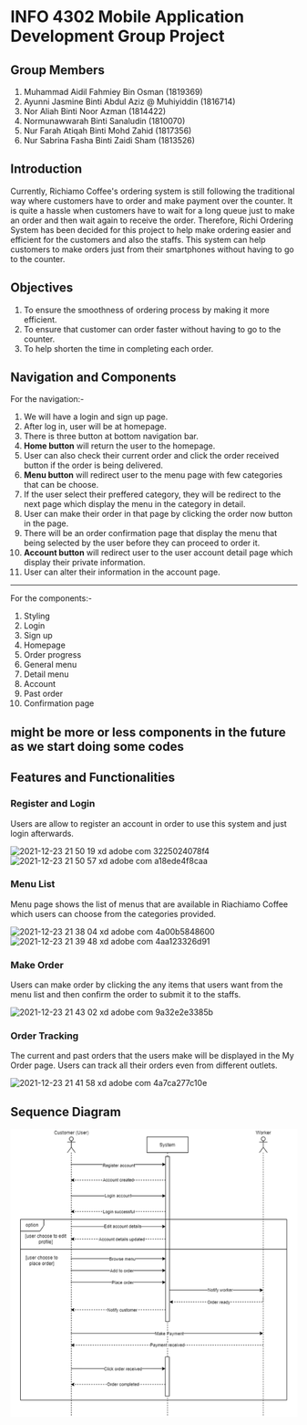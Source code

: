 # INFO 4302 Mobile Application Development Group Project

## Group Members

1. Muhammad Aidil Fahmiey Bin Osman (1819369) 
2. Ayunni Jasmine Binti Abdul Aziz @ Muhiyiddin (1816714)
3. Nor Aliah Binti Noor Azman (1814422)
4. Normunawwarah Binti Sanaludin (1810070)
5. Nur Farah Atiqah Binti Mohd Zahid (1817356)
6. Nur Sabrina Fasha Binti Zaidi Sham (1813526)

## Introduction
Currently, Richiamo Coffee's ordering system is still following the traditional way where customers have to order and make payment over the counter. It is quite a hassle when customers have to wait for a long queue just to make an order and then wait again to receive the order. Therefore, Richi Ordering System has been decided for this project to help make ordering easier and efficient for the customers and also the staffs. This system can help customers to make orders just from their smartphones without having to go to the counter.

## Objectives
1. To ensure the smoothness of ordering process by making it more efficient.
2. To ensure that customer can order faster without having to go to the counter.
3. To help shorten the time in completing each order.

## Navigation and Components
For the navigation:-
1. We will have a login and sign up page.
2. After log in, user will be at homepage.
3. There is three button at bottom navigation bar.
4. **Home button** will return the user to the homepage.
5. User can also check their current order and click the order received button if the order is being delivered.
6. **Menu button** will redirect user to the menu page with few categories that can be choose.
7. If the user select their preffered category, they will be redirect to the next page which display the menu in the category in detail.
8. User can make their order in that page by clicking the order now button in the page.
9. There will be an order confirmation page that display the menu that being selected by the user before they can proceed to order it.
10. **Account button** will redirect user to the user account detail page which display their private information.
11. User can alter their information in the account page.
---
For the components:-
1. Styling
2. Login
3. Sign up
4. Homepage
5. Order progress
6. General menu
7. Detail menu
8. Account
9. Past order
10. Confirmation page

might be more or less components in the future as we start doing some codes
---
## Features and Functionalities
### Register and Login
Users are allow to register an account in order to use this system and just login afterwards.  

![2021-12-23 21 50 19 xd adobe com 3225024078f4](https://user-images.githubusercontent.com/55779808/147249840-0414a599-b793-4379-a7a8-c67773a017bf.png) ![2021-12-23 21 50 57 xd adobe com a18ede4f8caa](https://user-images.githubusercontent.com/55779808/147249711-185289ad-1ab1-4496-aef3-e6447d4b0b33.png)

### Menu List
Menu page shows the list of menus that are available in Riachiamo Coffee which users can choose from the categories provided.

![2021-12-23 21 38 04 xd adobe com 4a00b5848600](https://user-images.githubusercontent.com/55779808/147248288-984592fc-3063-46c7-aa85-f812ea3536d5.png) ![2021-12-23 21 39 48 xd adobe com 4aa123326d91](https://user-images.githubusercontent.com/55779808/147248480-a8abf0fd-5fb5-4b5c-b540-48cb41ab3688.png)

### Make Order
Users can make order by clicking the any items that users want from the menu list and then confirm the order to submit it to the staffs.

![2021-12-23 21 43 02 xd adobe com 9a32e2e3385b](https://user-images.githubusercontent.com/55779808/147248983-893d4538-3bd2-418e-b389-bafb3ddc4889.png)

### Order Tracking
The current and past orders that the users make will be displayed in the My Order page. Users can track all their orders even from different outlets.  

![2021-12-23 21 41 58 xd adobe com 4a7ca277c10e](https://user-images.githubusercontent.com/55779808/147250171-649019e6-1b50-496f-b999-721c13e4d994.png)


## Sequence Diagram
<img src="https://github.com/aliahazm/Richi-Ordering-System/blob/main/SequenceDiagram.png">
